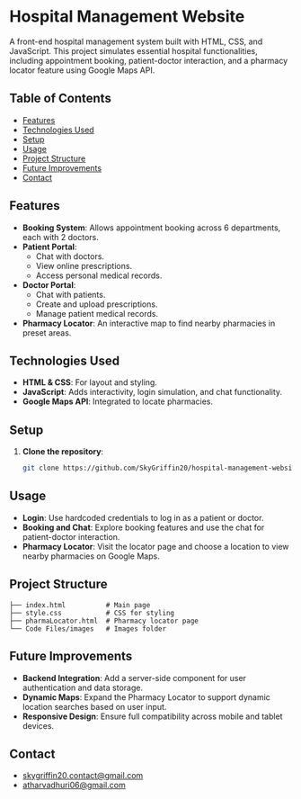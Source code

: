 # Hospital Management Website

A front-end hospital management system built with HTML, CSS, and JavaScript. This project simulates essential hospital functionalities, including appointment booking, patient-doctor interaction, and a pharmacy locator feature using Google Maps API.

## Table of Contents
- [Features](#features)
- [Technologies Used](#technologies-used)
- [Setup](#setup)
- [Usage](#usage)
- [Project Structure](#project-structure)
- [Future Improvements](#future-improvements)
- [Contact](#contact)

## Features

- **Booking System**: Allows appointment booking across 6 departments, each with 2 doctors.
- **Patient Portal**:
  - Chat with doctors.
  - View online prescriptions.
  - Access personal medical records.
- **Doctor Portal**:
  - Chat with patients.
  - Create and upload prescriptions.
  - Manage patient medical records.
- **Pharmacy Locator**: An interactive map to find nearby pharmacies in preset areas.

## Technologies Used

- **HTML & CSS**: For layout and styling.
- **JavaScript**: Adds interactivity, login simulation, and chat functionality.
- **Google Maps API**: Integrated to locate pharmacies.

## Setup

1. **Clone the repository**:
   ```bash
   git clone https://github.com/SkyGriffin20/hospital-management-website.git

## Usage

- **Login**: Use hardcoded credentials to log in as a patient or doctor.
- **Booking and Chat**: Explore booking features and use the chat for patient-doctor interaction.
- **Pharmacy Locator**: Visit the locator page and choose a location to view nearby pharmacies on Google Maps.

## Project Structure

```plaintext
├── index.html          # Main page
├── style.css           # CSS for styling
├── pharmaLocator.html  # Pharmacy locator page
└── Code Files/images   # Images folder
```

## Future Improvements

- **Backend Integration**: Add a server-side component for user authentication and data storage.
- **Dynamic Maps**: Expand the Pharmacy Locator to support dynamic location searches based on user input.
- **Responsive Design**: Ensure full compatibility across mobile and tablet devices.

## Contact
- skygriffin20.contact@gmail.com
- atharvadhuri06@gmail.com
